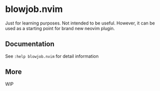 # blowjob.nvim

Just for learning purposes. Not intended to be useful.
However, it can be used as a starting point for brand new neovim plugin.

## Documentation

See `:help blowjob.nvim` for detail information

## More 

WIP
